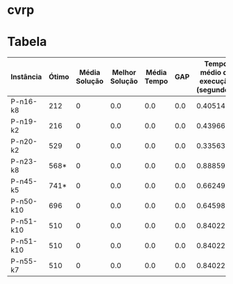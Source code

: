 # cvrp

# Tabela

| Instância | Ótimo | Média Solução | Melhor Solução | Média Tempo | GAP | Tempo médio de execução (segundos) |
|-----------|-------|---------------|----------------|-------------|-----|------------------------------------|
| P-n16-k8  | 212   | 0             | 0.0            | 0.0         | 0.0 | 0.405141                           |
| P-n19-k2  | 216   | 0             | 0.0            | 0.0         | 0.0 | 0.439668                           |
| P-n20-k2  | 529   | 0             | 0.0            | 0.0         | 0.0 | 0.335632                           |
| P-n23-k8  | 568*  | 0             | 0.0            | 0.0         | 0.0 | 0.88859                            |
| P-n45-k5  | 741*  | 0             | 0.0            | 0.0         | 0.0 | 0.66249                            |
| P-n50-k10 | 696   | 0             | 0.0            | 0.0         | 0.0 | 0.645988                           |
| P-n51-k10 | 510   | 0             | 0.0            | 0.0         | 0.0 | 0.840223                           |
| P-n51-k10 | 510   | 0             | 0.0            | 0.0         | 0.0 | 0.840223                           |
| P-n55-k7  | 510   | 0             | 0.0            | 0.0         | 0.0 | 0.840223                           |
